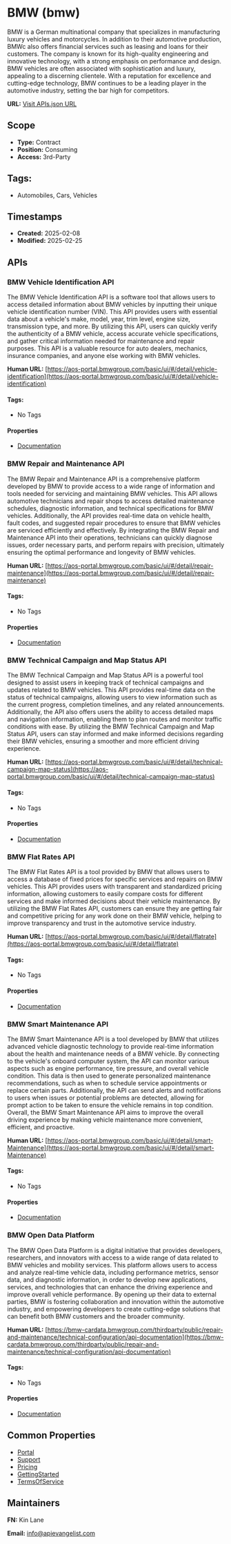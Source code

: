 # BMW (bmw)
BMW is a German multinational company that specializes in manufacturing luxury vehicles and motorcycles. In addition to their automotive production, BMWc also offers financial services such as leasing and loans for their customers. The company is known for its high-quality engineering and innovative technology, with a strong emphasis on performance and design. BMW vehicles are often associated with sophistication and luxury, appealing to a discerning clientele. With a reputation for excellence and cutting-edge technology, BMW continues to be a leading player in the automotive industry, setting the bar high for competitors.

**URL:** [Visit APIs.json URL](https://raw.githubusercontent.com/api-evangelist/bmw/refs/heads/main/apis.yml)

## Scope

- **Type:** Contract 
- **Position:** Consuming 
- **Access:** 3rd-Party 

## Tags:

 - Automobiles, Cars, Vehicles

## Timestamps

- **Created:** 2025-02-08 
- **Modified:** 2025-02-25 

## APIs

### BMW Vehicle Identification API
The BMW Vehicle Identification API is a software tool that allows users to access detailed information about BMW vehicles by inputting their unique vehicle identification number (VIN). This API provides users with essential data about a vehicle's make, model, year, trim level, engine size, transmission type, and more. By utilizing this API, users can quickly verify the authenticity of a BMW vehicle, access accurate vehicle specifications, and gather critical information needed for maintenance and repair purposes. This API is a valuable resource for auto dealers, mechanics, insurance companies, and anyone else working with BMW vehicles.

**Human URL:** [https://aos-portal.bmwgroup.com/basic/ui/#/detail/vehicle-identification](https://aos-portal.bmwgroup.com/basic/ui/#/detail/vehicle-identification)


#### Tags:

 - No Tags

#### Properties

- [Documentation](https://aos-portal.bmwgroup.com/basic/ui/#/detail/vehicle-identification)
### BMW Repair and Maintenance API
The BMW Repair and Maintenance API is a comprehensive platform developed by BMW to provide access to a wide range of information and tools needed for servicing and maintaining BMW vehicles. This API allows automotive technicians and repair shops to access detailed maintenance schedules, diagnostic information, and technical specifications for BMW vehicles. Additionally, the API provides real-time data on vehicle health, fault codes, and suggested repair procedures to ensure that BMW vehicles are serviced efficiently and effectively. By integrating the BMW Repair and Maintenance API into their operations, technicians can quickly diagnose issues, order necessary parts, and perform repairs with precision, ultimately ensuring the optimal performance and longevity of BMW vehicles.

**Human URL:** [https://aos-portal.bmwgroup.com/basic/ui/#/detail/repair-maintenance](https://aos-portal.bmwgroup.com/basic/ui/#/detail/repair-maintenance)


#### Tags:

 - No Tags

#### Properties

- [Documentation](https://aos-portal.bmwgroup.com/basic/ui/#/detail/repair-maintenance)
### BMW Technical Campaign and Map Status API
The BMW Technical Campaign and Map Status API is a powerful tool designed to assist users in keeping track of technical campaigns and updates related to BMW vehicles. This API provides real-time data on the status of technical campaigns, allowing users to view information such as the current progress, completion timelines, and any related announcements. Additionally, the API also offers users the ability to access detailed maps and navigation information, enabling them to plan routes and monitor traffic conditions with ease. By utilizing the BMW Technical Campaign and Map Status API, users can stay informed and make informed decisions regarding their BMW vehicles, ensuring a smoother and more efficient driving experience.

**Human URL:** [https://aos-portal.bmwgroup.com/basic/ui/#/detail/technical-campaign-map-status](https://aos-portal.bmwgroup.com/basic/ui/#/detail/technical-campaign-map-status)


#### Tags:

 - No Tags

#### Properties

- [Documentation](https://aos-portal.bmwgroup.com/basic/ui/#/detail/technical-campaign-map-status)
### BMW Flat Rates API
The BMW Flat Rates API is a tool provided by BMW that allows users to access a database of fixed prices for specific services and repairs on BMW vehicles. This API provides users with transparent and standardized pricing information, allowing customers to easily compare costs for different services and make informed decisions about their vehicle maintenance. By utilizing the BMW Flat Rates API, customers can ensure they are getting fair and competitive pricing for any work done on their BMW vehicle, helping to improve transparency and trust in the automotive service industry.

**Human URL:** [https://aos-portal.bmwgroup.com/basic/ui/#/detail/flatrate](https://aos-portal.bmwgroup.com/basic/ui/#/detail/flatrate)


#### Tags:

 - No Tags

#### Properties

- [Documentation](https://aos-portal.bmwgroup.com/basic/ui/#/detail/flatrate)
### BMW Smart Maintenance API
The BMW Smart Maintenance API is a tool developed by BMW that utilizes advanced vehicle diagnostic technology to provide real-time information about the health and maintenance needs of a BMW vehicle. By connecting to the vehicle's onboard computer system, the API can monitor various aspects such as engine performance, tire pressure, and overall vehicle condition. This data is then used to generate personalized maintenance recommendations, such as when to schedule service appointments or replace certain parts. Additionally, the API can send alerts and notifications to users when issues or potential problems are detected, allowing for prompt action to be taken to ensure the vehicle remains in top condition. Overall, the BMW Smart Maintenance API aims to improve the overall driving experience by making vehicle maintenance more convenient, efficient, and proactive.

**Human URL:** [https://aos-portal.bmwgroup.com/basic/ui/#/detail/smart-Maintenance](https://aos-portal.bmwgroup.com/basic/ui/#/detail/smart-Maintenance)


#### Tags:

 - No Tags

#### Properties

- [Documentation](https://aos-portal.bmwgroup.com/basic/ui/#/detail/smart-Maintenance)
### BMW Open Data Platform
The BMW Open Data Platform is a digital initiative that provides developers, researchers, and innovators with access to a wide range of data related to BMW vehicles and mobility services. This platform allows users to access and analyze real-time vehicle data, including performance metrics, sensor data, and diagnostic information, in order to develop new applications, services, and technologies that can enhance the driving experience and improve overall vehicle performance. By opening up their data to external parties, BMW is fostering collaboration and innovation within the automotive industry, and empowering developers to create cutting-edge solutions that can benefit both BMW customers and the broader community.

**Human URL:** [https://bmw-cardata.bmwgroup.com/thirdparty/public/repair-and-maintenance/technical-configuration/api-documentation](https://bmw-cardata.bmwgroup.com/thirdparty/public/repair-and-maintenance/technical-configuration/api-documentation)


#### Tags:

 - No Tags

#### Properties

- [Documentation](https://bmw-cardata.bmwgroup.com/thirdparty/public/repair-and-maintenance/technical-configuration/api-documentation)

## Common Properties

- [Portal](https://aos.bmwgroup.com/bmw-api)
- [Support](https://aos.bmwgroup.com/help/overview)
- [Pricing](https://aos.bmwgroup.com/price-list)
- [GettingStarted](https://aos.bmwgroup.com/getting-started)
- [TermsOfService](https://aos.bmwgroup.com/conditions-of-use)

## Maintainers

**FN:** Kin Lane

**Email:** info@apievangelist.com

